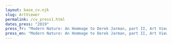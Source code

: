 ```yaml
---
layout: base_cv.njk
slug: ArtViewer
permalink: /cv_press1.html
dates_press: "2019"
press_fr: "Modern Nature: An Hommage to Derek Jarman, part II, Art Viewer"
press_en: "Modern Nature: An Hommage to Derek Jarman, part II, Art Viewer"
---
```

